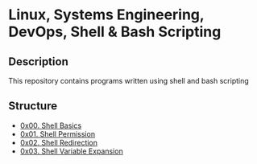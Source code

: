# Linux, Systems Engineering, DevOps, Shell & Bash Scripting

## Description
This repository contains programs written using shell and bash scripting


## Structure


* [0x00. Shell Basics](./0x00-shell_basics)
* [0x01. Shell Permission](./0x01-shell_permissions)
* [0x02. Shell Redirection](./0x02-shell_redirections)
* [0x03. Shell Variable Expansion](./0x02-shell_variables_expansions)